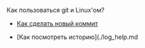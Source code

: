 Как пользоваться git и Linux'ом?
* [Как сделать новый коммит](./commit.help.md)
- [Как посмотреть историю](./log_help.md
